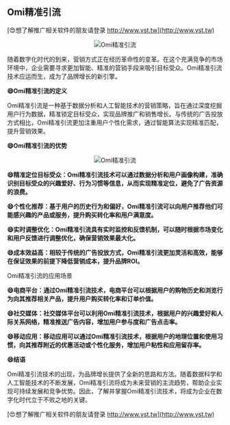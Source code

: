## **Omi精准引流**

[😍想了解推广相关软件的朋友请登录 http://www.vst.tw](http://www.vst.tw)

 <center><img src="https://vst.tw/MP4/tuiguang/png/3.png" alt="Omi精准引流"></center>

随着数字化时代的到来，营销方式正在经历革命性的变革。在这个充满竞争的市场环境中，企业需要寻求更加智能、精准的营销手段来吸引目标受众。Omi精准引流技术应运而生，成为了品牌增长的新引擎。

**😄Omi精准引流的定义**

Omi精准引流是一种基于数据分析和人工智能技术的营销策略，旨在通过深度挖掘用户行为数据，精准锁定目标受众，实现品牌推广和销售增长。与传统的广告投放方式相比，Omi精准引流更加注重用户个性化需求，通过智能算法实现精准匹配，提升营销效果。

**😄Omi精准引流的优势**

 <center><img src="https://vst.tw/MP4/tuiguang/png/6.png" alt="Omi精准引流"></center>

**😄精准定位目标受众：Omi精准引流技术可以通过数据分析和用户画像构建，准确识别目标受众的兴趣爱好、行为习惯等信息，从而实现精准定位，避免了广告资源的浪费。**

**😄个性化推荐：基于用户的历史行为和偏好，Omi精准引流可以向用户推荐他们可能感兴趣的产品或服务，提升购买转化率和用户满意度。**

**😄实时调整优化：Omi精准引流具有实时监控和反馈机制，可以随时根据市场变化和用户反馈进行调整优化，确保营销效果最大化。**

**😄成本效益高：相较于传统的广告投放方式，Omi精准引流更加灵活和高效，能够在保证效果的前提下降低营销成本，提升品牌ROI。**

Omi精准引流的应用场景

**😄电商平台：通过Omi精准引流技术，电商平台可以根据用户的购物历史和浏览行为向其推荐相关产品，提升用户购买转化率和订单价值。**

**😄社交媒体：社交媒体平台可以利用Omi精准引流技术，根据用户的兴趣爱好和人际关系网络，精准推送广告内容，增加用户参与度和广告点击率。**

**😄移动应用：移动应用可以通过Omi精准引流技术，根据用户的地理位置和使用习惯，向其推荐附近的优惠活动或个性化服务，增加用户粘性和应用留存率。**

**😄结语**

Omi精准引流技术的出现，为品牌增长提供了全新的思路和方法。随着数据科学和人工智能技术的不断发展，Omi精准引流将成为未来营销的主流趋势，帮助企业实现可持续发展和竞争优势。因此，了解并掌握Omi精准引流技术，将成为企业在数字化时代立于不败之地的关键。

[😍想了解推广相关软件的朋友请登录 http://www.vst.tw](http://www.vst.tw)



